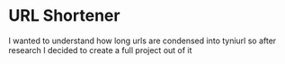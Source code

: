 # URL Shortener
I wanted to understand how long urls are condensed into tyniurl so after research I decided to create a full project out of it
